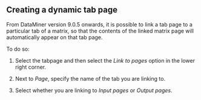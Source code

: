 ## Creating a dynamic tab page

From DataMiner version 9.0.5 onwards, it is possible to link a tab page to a particular tab of a matrix, so that the contents of the linked matrix page will automatically appear on that tab page.

To do so:

1. Select the tabpage and then select the *Link to pages* option in the lower right corner.

2. Next to *Page*, specify the name of the tab you are linking to.

3. Select whether you are linking to *Input pages* or *Output pages*.
